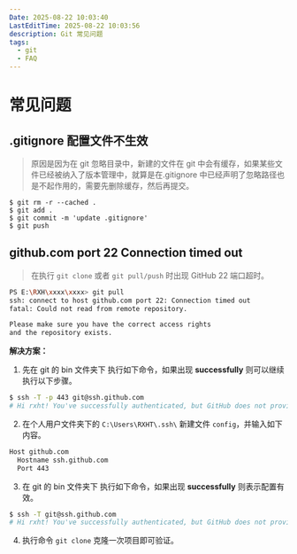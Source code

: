 ```yaml
---
Date: 2025-08-22 10:03:40
LastEditTime: 2025-08-22 10:03:56
description: Git 常见问题
tags:
  - git
  - FAQ
---
```


# 常见问题

## .gitignore 配置文件不生效

> 原因是因为在 git 忽略目录中，新建的文件在 git 中会有缓存，如果某些文件已经被纳入了版本管理中，就算是在.gitignore 中已经声明了忽略路径也是不起作用的，需要先删除缓存，然后再提交。

```shell:no-line-numbers
$ git rm -r --cached .
$ git add .
$ git commit -m 'update .gitignore'
$ git push
```


## github.com port 22 Connection timed out

> 在执行 `git clone` 或者 `git pull/push` 时出现 GitHub 22 端口超时。

```bash
PS E:\RXH\xxxx\xxxx> git pull
ssh: connect to host github.com port 22: Connection timed out
fatal: Could not read from remote repository.

Please make sure you have the correct access rights
and the repository exists.
```

**解决方案：**

1. 先在 git 的 bin 文件夹下 执行如下命令，如果出现 **successfully** 则可以继续执行以下步骤。

```bash
$ ssh -T -p 443 git@ssh.github.com
# Hi rxht! You've successfully authenticated, but GitHub does not provide shell access.
```

2. 在个人用户文件夹下的 `C:\Users\RXHT\.ssh\` 新建文件 `config`，并输入如下内容。

```txt [.ssh/config]
Host github.com
  Hostname ssh.github.com
  Port 443
```

3. 在 git 的 bin 文件夹下 执行如下命令，如果出现 **successfully** 则表示配置有效。

```bash
$ ssh -T git@ssh.github.com
# Hi rxht! You've successfully authenticated, but GitHub does not provide shell access.
```

4. 执行命令 `git clone` 克隆一次项目即可验证。
